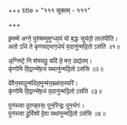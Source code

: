 +++
title = "१११ सूक्तम् - १११"

+++

इ॒मम्मे॑ अग्ने॒ पुरु॑षम्मुमुग्ध्य॒यं यो ब॒द्धः सुय॑तो॒ लाल॑पीति।  
अतो ऽधि॑ ते कृणवद्भाग॒धेयं॑ य॒दानु॑न्मदि॒तो ऽस॑ति ॥१॥

अ॒ग्निष्टे॒ नि श॑मयतु॒ यदि॑ ते॒ मन॒ उद्य॑तम्।  
कृ॑णोमि वि॒द्वान्भे॑ष॒जं यथानु॑न्मदि॒तो ऽस॑सि ॥२॥

दे॑वैन॒सादुन्म॑दित॒मुन्म॑त्त॒म्रक्ष॑स॒स्परि॑।  
कृ॑णोमि वि॒द्वान्भे॑ष॒जं य॒दानु॑न्मदि॒तो ऽस॑ति ॥३॥

पुन॑स्त्वा दुरप्स॒रसः॒ पुन॒रिन्द्रः॒ पुन॒र्भगः॑।  
पुन॑स्त्वा दु॒र्विश्वे॑ दे॒वा यथा॑नुन्मदि॒तो ऽस॑सि ॥४॥
